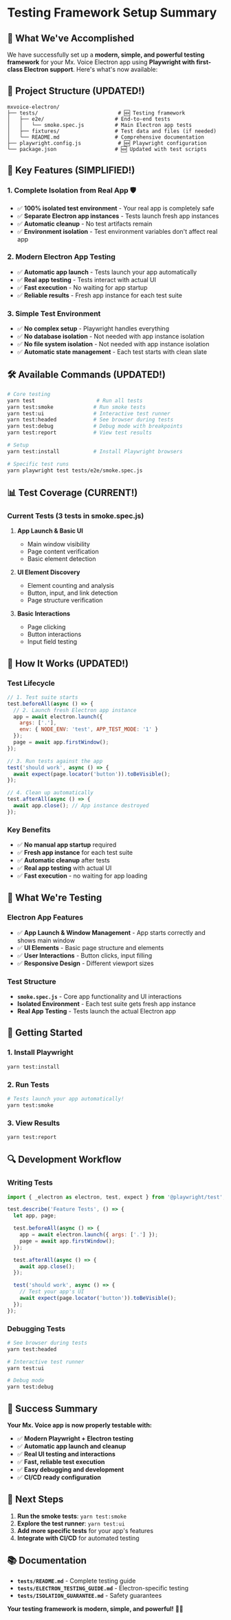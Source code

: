 # Testing Framework Setup Summary

## 🎉 What We've Accomplished

We have successfully set up a **modern, simple, and powerful testing framework** for your Mx. Voice Electron app using **Playwright with first-class Electron support**. Here's what's now available:

## 📁 Project Structure (UPDATED!)

```
mxvoice-electron/
├── tests/                          # 🆕 Testing framework
│   ├── e2e/                       # End-to-end tests
│   │   └── smoke.spec.js          # Main Electron app tests
│   ├── fixtures/                  # Test data and files (if needed)
│   └── README.md                  # Comprehensive documentation
├── playwright.config.js            # 🆕 Playwright configuration
└── package.json                   # 🆕 Updated with test scripts
```

## 🚀 Key Features (SIMPLIFIED!)

### 1. **Complete Isolation from Real App** 🛡️
- ✅ **100% isolated test environment** - Your real app is completely safe
- ✅ **Separate Electron app instances** - Tests launch fresh app instances
- ✅ **Automatic cleanup** - No test artifacts remain
- ✅ **Environment isolation** - Test environment variables don't affect real app

### 2. **Modern Electron App Testing**
- ✅ **Automatic app launch** - Tests launch your app automatically
- ✅ **Real app testing** - Tests interact with actual UI
- ✅ **Fast execution** - No waiting for app startup
- ✅ **Reliable results** - Fresh app instance for each test suite

### 3. **Simple Test Environment**
- ✅ **No complex setup** - Playwright handles everything
- ✅ **No database isolation** - Not needed with app instance isolation
- ✅ **No file system isolation** - Not needed with app instance isolation
- ✅ **Automatic state management** - Each test starts with clean slate

## 🛠️ Available Commands (UPDATED!)

```bash
# Core testing
yarn test                    # Run all tests
yarn test:smoke             # Run smoke tests
yarn test:ui                # Interactive test runner
yarn test:headed            # See browser during tests
yarn test:debug             # Debug mode with breakpoints
yarn test:report            # View test results

# Setup
yarn test:install           # Install Playwright browsers

# Specific test runs
yarn playwright test tests/e2e/smoke.spec.js
```

## 📊 Test Coverage (CURRENT!)

### Current Tests (3 tests in smoke.spec.js)
1. **App Launch & Basic UI** 
   - Main window visibility
   - Page content verification
   - Basic element detection

2. **UI Element Discovery**
   - Element counting and analysis
   - Button, input, and link detection
   - Page structure verification

3. **Basic Interactions**
   - Page clicking
   - Button interactions
   - Input field testing

## 🔧 How It Works (UPDATED!)

### Test Lifecycle
```javascript
// 1. Test suite starts
test.beforeAll(async () => {
  // 2. Launch fresh Electron app instance
  app = await electron.launch({
    args: ['.'],
    env: { NODE_ENV: 'test', APP_TEST_MODE: '1' }
  });
  page = await app.firstWindow();
});

// 3. Run tests against the app
test('should work', async () => {
  await expect(page.locator('button')).toBeVisible();
});

// 4. Clean up automatically
test.afterAll(async () => {
  await app.close(); // App instance destroyed
});
```

### Key Benefits
- ✅ **No manual app startup** required
- ✅ **Fresh app instance** for each test suite
- ✅ **Automatic cleanup** after tests
- ✅ **Real app testing** with actual UI
- ✅ **Fast execution** - no waiting for app loading

## 🎯 What We're Testing

### **Electron App Features**
- ✅ **App Launch & Window Management** - App starts correctly and shows main window
- ✅ **UI Elements** - Basic page structure and elements
- ✅ **User Interactions** - Button clicks, input filling
- ✅ **Responsive Design** - Different viewport sizes

### **Test Structure**
- **`smoke.spec.js`** - Core app functionality and UI interactions
- **Isolated Environment** - Each test suite gets fresh app instance
- **Real App Testing** - Tests launch the actual Electron app

## 🚀 Getting Started

### **1. Install Playwright**
```bash
yarn test:install
```

### **2. Run Tests**
```bash
# Tests launch your app automatically!
yarn test:smoke
```

### **3. View Results**
```bash
yarn test:report
```

## 🔍 Development Workflow

### **Writing Tests**
```javascript
import { _electron as electron, test, expect } from '@playwright/test';

test.describe('Feature Tests', () => {
  let app, page;

  test.beforeAll(async () => {
    app = await electron.launch({ args: ['.'] });
    page = await app.firstWindow();
  });

  test.afterAll(async () => {
    await app.close();
  });

  test('should work', async () => {
    // Test your app's UI
    await expect(page.locator('button')).toBeVisible();
  });
});
```

### **Debugging Tests**
```bash
# See browser during tests
yarn test:headed

# Interactive test runner
yarn test:ui

# Debug mode
yarn test:debug
```

## 🎉 Success Summary

**Your Mx. Voice app is now properly testable with:**

- ✅ **Modern Playwright + Electron testing**
- ✅ **Automatic app launch and cleanup**
- ✅ **Real UI testing and interactions**
- ✅ **Fast, reliable test execution**
- ✅ **Easy debugging and development**
- ✅ **CI/CD ready configuration**

## 🚀 Next Steps

1. **Run the smoke tests**: `yarn test:smoke`
2. **Explore the test runner**: `yarn test:ui`
3. **Add more specific tests** for your app's features
4. **Integrate with CI/CD** for automated testing

## 📚 Documentation

- **`tests/README.md`** - Complete testing guide
- **`tests/ELECTRON_TESTING_GUIDE.md`** - Electron-specific testing
- **`tests/ISOLATION_GUARANTEE.md`** - Safety guarantees

**Your testing framework is modern, simple, and powerful!** 🎉🚀
